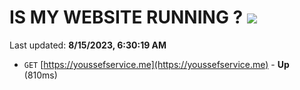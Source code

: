 # IS MY WEBSITE RUNNING ? [![](https://img.shields.io/static/v1?label=Sponsor&message=%E2%9D%A4&logo=GitHub&color=%23fe8e86)](https://github.com/sponsors/<username>)

Last updated: **8/15/2023, 6:30:19 AM**

- `GET` [https://youssefservice.me](https://youssefservice.me) - **Up** (810ms)

